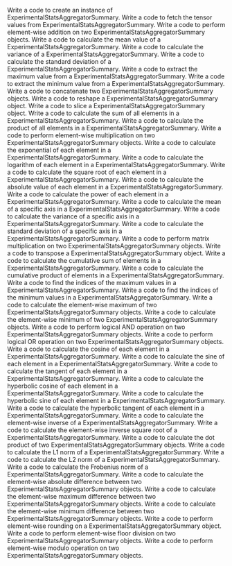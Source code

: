 Write a code to create an instance of ExperimentalStatsAggregatorSummary.
Write a code to fetch the tensor values from ExperimentalStatsAggregatorSummary.
Write a code to perform element-wise addition on two ExperimentalStatsAggregatorSummary objects.
Write a code to calculate the mean value of a ExperimentalStatsAggregatorSummary.
Write a code to calculate the variance of a ExperimentalStatsAggregatorSummary.
Write a code to calculate the standard deviation of a ExperimentalStatsAggregatorSummary.
Write a code to extract the maximum value from a ExperimentalStatsAggregatorSummary.
Write a code to extract the minimum value from a ExperimentalStatsAggregatorSummary.
Write a code to concatenate two ExperimentalStatsAggregatorSummary objects.
Write a code to reshape a ExperimentalStatsAggregatorSummary object.
Write a code to slice a ExperimentalStatsAggregatorSummary object.
Write a code to calculate the sum of all elements in a ExperimentalStatsAggregatorSummary.
Write a code to calculate the product of all elements in a ExperimentalStatsAggregatorSummary.
Write a code to perform element-wise multiplication on two ExperimentalStatsAggregatorSummary objects.
Write a code to calculate the exponential of each element in a ExperimentalStatsAggregatorSummary.
Write a code to calculate the logarithm of each element in a ExperimentalStatsAggregatorSummary.
Write a code to calculate the square root of each element in a ExperimentalStatsAggregatorSummary.
Write a code to calculate the absolute value of each element in a ExperimentalStatsAggregatorSummary.
Write a code to calculate the power of each element in a ExperimentalStatsAggregatorSummary.
Write a code to calculate the mean of a specific axis in a ExperimentalStatsAggregatorSummary.
Write a code to calculate the variance of a specific axis in a ExperimentalStatsAggregatorSummary.
Write a code to calculate the standard deviation of a specific axis in a ExperimentalStatsAggregatorSummary.
Write a code to perform matrix multiplication on two ExperimentalStatsAggregatorSummary objects.
Write a code to transpose a ExperimentalStatsAggregatorSummary object.
Write a code to calculate the cumulative sum of elements in a ExperimentalStatsAggregatorSummary.
Write a code to calculate the cumulative product of elements in a ExperimentalStatsAggregatorSummary.
Write a code to find the indices of the maximum values in a ExperimentalStatsAggregatorSummary.
Write a code to find the indices of the minimum values in a ExperimentalStatsAggregatorSummary.
Write a code to calculate the element-wise maximum of two ExperimentalStatsAggregatorSummary objects.
Write a code to calculate the element-wise minimum of two ExperimentalStatsAggregatorSummary objects.
Write a code to perform logical AND operation on two ExperimentalStatsAggregatorSummary objects.
Write a code to perform logical OR operation on two ExperimentalStatsAggregatorSummary objects.
Write a code to calculate the cosine of each element in a ExperimentalStatsAggregatorSummary.
Write a code to calculate the sine of each element in a ExperimentalStatsAggregatorSummary.
Write a code to calculate the tangent of each element in a ExperimentalStatsAggregatorSummary.
Write a code to calculate the hyperbolic cosine of each element in a ExperimentalStatsAggregatorSummary.
Write a code to calculate the hyperbolic sine of each element in a ExperimentalStatsAggregatorSummary.
Write a code to calculate the hyperbolic tangent of each element in a ExperimentalStatsAggregatorSummary.
Write a code to calculate the element-wise inverse of a ExperimentalStatsAggregatorSummary.
Write a code to calculate the element-wise inverse square root of a ExperimentalStatsAggregatorSummary.
Write a code to calculate the dot product of two ExperimentalStatsAggregatorSummary objects.
Write a code to calculate the L1 norm of a ExperimentalStatsAggregatorSummary.
Write a code to calculate the L2 norm of a ExperimentalStatsAggregatorSummary.
Write a code to calculate the Frobenius norm of a ExperimentalStatsAggregatorSummary.
Write a code to calculate the element-wise absolute difference between two ExperimentalStatsAggregatorSummary objects.
Write a code to calculate the element-wise maximum difference between two ExperimentalStatsAggregatorSummary objects.
Write a code to calculate the element-wise minimum difference between two ExperimentalStatsAggregatorSummary objects.
Write a code to perform element-wise rounding on a ExperimentalStatsAggregatorSummary object.
Write a code to perform element-wise floor division on two ExperimentalStatsAggregatorSummary objects.
Write a code to perform element-wise modulo operation on two ExperimentalStatsAggregatorSummary objects.